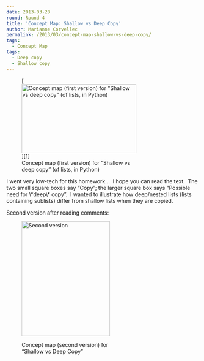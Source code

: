 ```yaml
---
date: 2013-03-28
round: Round 4
title: 'Concept Map: Shallow vs Deep Copy'
author: Marianne Corvellec
permalink: /2013/03/concept-map-shallow-vs-deep-copy/
tags:
  - Concept Map
tags:
  - Deep copy
  - Shallow copy
---
```

<figure id="attachment_1979" style="width: 300px;" class="wp-caption aligncenter">[<img class="size-medium wp-image-1979" alt="Concept map (first version) for &quot;Shallow vs deep copy&quot; (of lists, in Python)" src="http://teaching.software-carpentry.org/wp-content/uploads/2013/03/shallow-deep-copy-concept-map-300x180.png" width="300" height="180" />][1]<figcaption class="wp-caption-text">Concept map (first version) for &#8220;Shallow vs deep copy&#8221; (of lists, in Python)</figcaption></figure> 
I went very low-tech for this homework&#8230;  I hope you can read the text.  The two small square boxes say &#8220;Copy&#8221;; the larger square box says &#8220;Possible need for \*deep\* copy&#8221;.  I wanted to illustrate how deep/nested lists (lists containing sublists) differ from shallow lists when they are copied.

Second version after reading comments:<figure id="attachment_2065" style="width: 231px;" class="wp-caption aligncenter">

[<img class="size-medium wp-image-2065" alt="Second version" src="http://teaching.software-carpentry.org/wp-content/uploads/2013/03/shallow-deep-copy-concept-map-2-231x300.png" width="231" height="300" />][2]<figcaption class="wp-caption-text">Concept map (second version) for &#8220;Shallow vs Deep Copy&#8221;</figcaption></figure>

 [1]: http://teaching.software-carpentry.org/wp-content/uploads/2013/03/shallow-deep-copy-concept-map.png
 [2]: http://teaching.software-carpentry.org/wp-content/uploads/2013/03/shallow-deep-copy-concept-map-2.png
